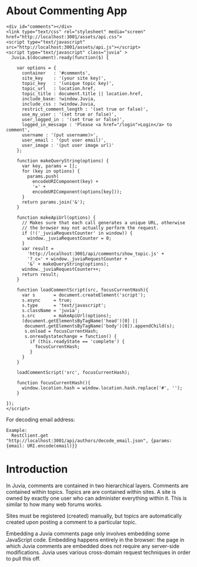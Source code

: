 # About Commenting App
    <div id="comments"></div>
    <link type="text/css" rel="stylesheet" media="screen" href="http://localhost:3001/assets/api.css">
    <script type="text/javascript" src="http://localhost:3001/assets/api.js"></script>
    <script type="text/javascript" class="juvia" >
      Juvia.$(document).ready(function($) {

        var options = {
          container   : '#comments',
          site_key    : '(your site key)',
          topic_key   : '(unique topic key)',
          topic_url   : location.href,
          topic_title : document.title || location.href,
          include_base: !window.Juvia,
          include_css : !window.Juvia,
          restrict_comment_length : '(set true or false)',
          use_my_user : '(set true or false)',
          user_logged_in : '(set true or false)',
          logged_in_message : 'Please <a href="/login">Login</a> to comment',
          username : '(put username)>',
          user_email : '(put user email)',
          user_image : '(put user image url)'
        };

        function makeQueryString(options) {
          var key, params = [];
          for (key in options) {
            params.push(
              encodeURIComponent(key) +
              '=' +
              encodeURIComponent(options[key]));
          }
          return params.join('&');
        }

        function makeApiUrl(options) {
          // Makes sure that each call generates a unique URL, otherwise
          // the browser may not actually perform the request.
          if (!('_juviaRequestCounter' in window)) {
            window._juviaRequestCounter = 0;
          }
          var result =
            'http://localhost:3001/api/comments/show_topic.js' +
            '?_c=' + window._juviaRequestCounter +
            '&' + makeQueryString(options);
          window._juviaRequestCounter++;
          return result;
        }

        function loadCommentScript(src, focusCurrentHash){
          var s       = document.createElement('script');
          s.async     = true;
          s.type      = 'text/javascript';
          s.className = 'juvia';
          s.src       = makeApiUrl(options);
          (document.getElementsByTagName('head')[0] ||
           document.getElementsByTagName('body')[0]).appendChild(s);
           s.onload = focusCurrentHash;
           s.onreadystatechange = function() {
             if (this.readyState == 'complete') {
               focusCurrentHash;
             }
          }
        }
  
        loadCommentScript('src', focusCurrentHash);
      
        function focusCurrentHash(){ 
          window.location.hash = window.location.hash.replace('#', '');
        }
  
    });
    </script>

For decoding email address:

    Example:
      RestClient.get "http://localhost:3001/api/authors/decode_email.json", {params: {email: URI.encode(email)}}

# Introduction

In Juvia, comments are contained in two hierarchical layers. Comments are contained within topics. Topics are are contained within sites. A site is owned by exactly one user who can administer everything within it. This is similar to how many web forums works.

Sites must be registered (created) manually, but topics are automatically created upon posting a comment to a particular topic.

Embedding a Juvia comments page only involves embedding some JavaScript code. Embedding happens entirely in the browser: the page in which Juvia comments are embedded does not require any server-side modifications. Juvia uses various cross-domain request techniques in order to pull this off.
